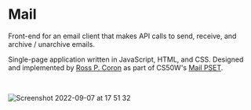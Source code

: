 # Mail 

Front-end for an email client that makes API calls to send, receive, and archive / unarchive emails.

Single-page application written in JavaScript, HTML, and CSS. Designed and implemented by [Ross P. Coron](https://ross-coron.github.io/website/) as part of CS50W's [Mail PSET](https://cs50.harvard.edu/web/2020/projects/3/mail/).

<br/>

![Screenshot 2022-09-07 at 17 51 32](https://user-images.githubusercontent.com/36739882/188935926-a8fe8b1e-78a3-42a6-bcdf-2941442e2cf4.png)
